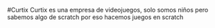 #Curtix 
Curtix es una empresa de videojuegos, solo somos niños pero sabemos algo de scratch por eso hacemos juegos en scratch
